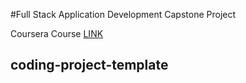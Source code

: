 #Full Stack Application Development Capstone Project

Coursera Course [LINK](https://www.coursera.org/learn/ibm-cloud-native-full-stack-development-capstone)

## coding-project-template
